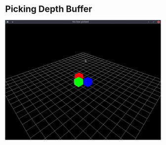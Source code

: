 # Picking Depth Buffer

![PickDepth](./screenshot/PickingDepthBuffer.jpg "Picking using Depth Buffer")
